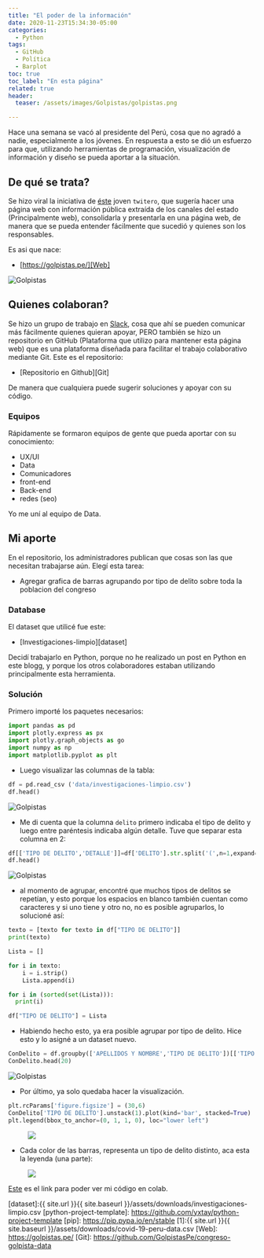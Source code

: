 ```yaml
---
title: "El poder de la información"
date: 2020-11-23T15:34:30-05:00
categories:
  - Python
tags:
  - GitHub
  - Política
  - Barplot
toc: true
toc_label: "En esta página"
related: true
header:
  teaser: /assets/images/Golpistas/golpistas.png

---
```



Hace una semana se vacó al presidente del Perú, cosa que no agradó a nadie, especialmente a los jóvenes. En respuesta a esto se dió un esfuerzo para que, utilizando herramientas de programación, visualización de información y diseño  se pueda aportar a la situación.

<!--more-->

## De qué se trata?

Se hizo viral la iniciativa de [éste](https://twitter.com/RoTorresT) joven `twitero`, que sugería hacer una página web con información pública extraída de los canales del estado (Principalmente web), consolidarla y presentarla en una página web, de manera que se pueda entender fácilmente que sucedió y quienes son los responsables.

Es asi que nace:

- [https://golpistas.pe/][Web]

 ![Golpistas](/myweb/assets/images/Golpistas/golpistas.png)

## Quienes colaboran?

Se hizo un grupo de trabajo en [Slack](https://slack.com/intl/es-pe/), cosa que ahí se pueden comunicar más fácilmente quienes quieran apoyar, PERO también se hizo un repositorio en GitHub (Plataforma que utilizo para mantener esta página web) que es una plataforma diseñada para facilitar el trabajo colaborativo mediante Git. Este es el repositorio:

- [Repositorio en Github][Git]

De manera que cualquiera puede sugerir soluciones y apoyar con su código.

### Equipos

Rápidamente se formaron equipos de gente que pueda aportar con su conocimiento:

- UX/UI
- Data
- Comunicadores
- front-end
- Back-end
- redes (seo)

Yo me uní al equipo de Data.

## Mi aporte

En el repositorio, los administradores publican que cosas son las que necesitan trabajarse aún.
Elegí esta tarea:

- Agregar grafica de barras agrupando por tipo de delito sobre toda la poblacion del congreso

### Database

El dataset que utilicé fue este:

- [Investigaciones-limpio][dataset]

Decidí trabajarlo en Python, porque no he realizado un post en Python en este blogg, y porque los otros
colaboradores estaban utilizando principalmente esta herramienta.

### Solución

Primero importé los paquetes necesarios:

``` python
import pandas as pd
import plotly.express as px
import plotly.graph_objects as go
import numpy as np
import matplotlib.pyplot as plt

```
- Luego visualizar las columnas de la tabla:

``` python
df = pd.read_csv ('data/investigaciones-limpio.csv')
df.head()

```
![Golpistas](/myweb/assets/images/Golpistas/1ra.png)

- Me di cuenta que la columna `delito` primero indicaba el tipo de delito y luego entre paréntesis indicaba algún detalle.
Tuve que separar esta columna en 2:

``` python
df[['TIPO DE DELITO','DETALLE']]=df['DELITO'].str.split('(',n=1,expand=True)
df.head()

```
![Golpistas](/myweb/assets/images/Golpistas/2da.png)

- al momento de agrupar, encontré que muchos tipos de delitos se repetían, y esto porque los espacios en blanco también cuentan como caracteres y si uno tiene y otro no, no es posible agruparlos, lo solucioné así:

``` python
texto = [texto for texto in df["TIPO DE DELITO"]]
print(texto)

Lista = []

for i in texto:
    i = i.strip()
    Lista.append(i)

for i in (sorted(set(Lista))):
  print(i)

df["TIPO DE DELITO"] = Lista

```
- Habiendo hecho esto, ya era posible agrupar por tipo de delito. Hice esto y lo asigné a un dataset nuevo.

``` python
ConDelito = df.groupby(['APELLIDOS Y NOMBRE','TIPO DE DELITO'])[['TIPO DE DELITO']].count()
ConDelito.head(20)

```
![Golpistas](/myweb/assets/images/Golpistas/3ra.png)

- Por último, ya solo quedaba hacer la visualización.

``` python
plt.rcParams['figure.figsize'] = (30,6)
ConDelito['TIPO DE DELITO'].unstack(1).plot(kind='bar', stacked=True)
plt.legend(bbox_to_anchor=(0, 1, 1, 0), loc="lower left")

```

<figure>
	<a href="/myweb/assets/images/Golpistas/4ta.png"><img src="/myweb/assets/images/Golpistas/4ta.png"></a>
	</figure>


- Cada color de las barras, representa un tipo de delito distinto, aca esta la leyenda (una parte):


<figure>
	<a href="/myweb/assets/images/Golpistas/5ta.png"><img src="/myweb/assets/images/Golpistas/5ta.png"></a>
	</figure>

[Este](https://colab.research.google.com/drive/14BVmGVGbyjbuncduR6_r2w9bZ84cuUVs) es el link para poder ver mi código en colab.



[dataset]:{{ site.url }}{{ site.baseurl }}/assets/downloads/investigaciones-limpio.csv
[python-project-template]: https://github.com/yxtay/python-project-template
[pip]: https://pip.pypa.io/en/stable
[1]:{{ site.url }}{{ site.baseurl }}/assets/downloads/covid-19-peru-data.csv
[Web]: https://golpistas.pe/
[Git]: https://github.com/GolpistasPe/congreso-golpista-data
